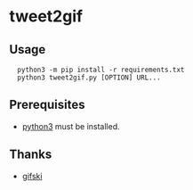 # tweet2gif

## Usage

```shell
  python3 -m pip install -r requirements.txt
  python3 tweet2gif.py [OPTION] URL...
```

## Prerequisites

- [python3](https://www.python.org/downloads/) must be installed.


## Thanks
- [gifski](https://github.com/ImageOptim/gifski)

